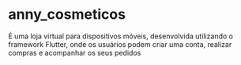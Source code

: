 # anny_cosmeticos

É uma loja virtual para dispositivos móveis, desenvolvida utilizando o framework Flutter, onde os usuários podem criar uma conta, realizar compras e acompanhar os seus pedidos

